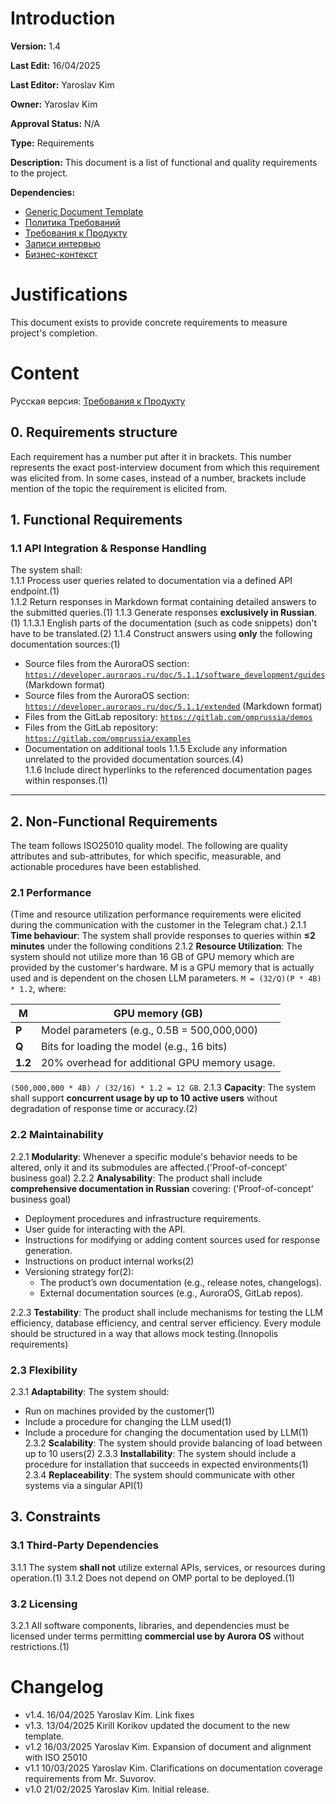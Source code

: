 # Introduction

**Version:** 1.4

**Last Edit:** 16/04/2025

**Last Editor:** Yaroslav Kim

**Owner:** Yaroslav Kim

**Approval Status:** N/A

**Type:** Requirements

**Description:** This document is a list of functional and quality requirements to the project.

**Dependencies:**
 - [Generic Document Template](<../../../DocumentTemplates/EN/Generic Document Template.md>)
 - [Политика Требований](<../../RU/Требования/Политика Требований.md>)
 - [Требования к Продукту](<../../RU/Требования/Требования к Продукту.md>)
 - [Записи интервью](<../Post-Interview Documents/>)
 - [Бизнес-контекст](<../Context/Business Context.md>)

# Justifications
This document exists to provide concrete requirements to measure project's completion.

# Content

Русская версия: [Требования к Продукту](<../../RU/Требования/Требования к Продукту.md>)

## 0. Requirements structure
Each requirement has a number put after it in brackets. This number represents the exact post-interview document from which this requirement was elicited from.
In some cases, instead of a number, brackets include mention of the topic the requirement is elicited from.

## 1. Functional Requirements  

### 1.1 API Integration & Response Handling  
The system shall:  
1.1.1 Process user queries related to documentation via a defined API endpoint.(1)  
1.1.2 Return responses in Markdown format containing detailed answers to the submitted queries.(1)
1.1.3 Generate responses **exclusively in Russian**.(1)
    1.1.3.1 English parts of the documentation (such as code snippets) don't have to be translated.(2)
1.1.4 Construct answers using **only** the following documentation sources:(1)
- Source files from the AuroraOS section: [`https://developer.auroraos.ru/doc/5.1.1/software_development/guides`](https://developer.auroraos.ru/doc/5.1.1/software_development/guides) (Markdown format)  
- Source files from the AuroraOS section: [`https://developer.auroraos.ru/doc/5.1.1/extended`](https://developer.auroraos.ru/doc/5.1.1/extended) (Markdown format)  
- Files from the GitLab repository: [`https://gitlab.com/omprussia/demos`](https://gitlab.com/omprussia/demos)  
- Files from the GitLab repository: [`https://gitlab.com/omprussia/examples`](https://gitlab.com/omprussia/examples) 
- Documentation on additional tools
1.1.5 Exclude any information unrelated to the provided documentation sources.(4)  
1.1.6 Include direct hyperlinks to the referenced documentation pages within responses.(1)  

---

## 2. Non-Functional Requirements  
The team follows ISO25010 quality model. The following are quality attributes and sub-attributes, for which specific, measurable, and actionable procedures have been established.
### 2.1 Performance
(Time and resource utilization performance requirements were elicited during the communication with the customer in the Telegram chat.)
2.1.1 **Time behaviour**: The system shall provide responses to queries within **≤2 minutes** under the following conditions
2.1.2 **Resource Utilization**: The system should not utilize more than 16 GB of GPU memory which are provided by the customer's hardware. M is a GPU memory that is actually used and is dependent on the chosen LLM parameters.
`M = (32/Q)(P * 4B) * 1.2`, where:

| **M**   | GPU memory (GB)                               |
| ------- | --------------------------------------------- |
| **P**   | Model parameters (e.g., 0.5B = 500,000,000)   |
| **Q**   | Bits for loading the model (e.g., 16 bits)    |
| **1.2** | 20% overhead for additional GPU memory usage. |
`(500,000,000 * 4B) / (32/16) * 1.2 = 12 GB`.
2.1.3 **Capacity**: The system shall support **concurrent usage by up to 10 active users** without degradation of response time or accuracy.(2)

### 2.2 Maintainability  
2.2.1 **Modularity**: Whenever a specific module's behavior needs to be altered, only it and its submodules are affected.('Proof-of-concept' business goal)
2.2.2 **Analysability**: The product shall include **comprehensive documentation in Russian** covering: ('Proof-of-concept' business goal)
- Deployment procedures and infrastructure requirements.  
- User guide for interacting with the API.  
- Instructions for modifying or adding content sources used for response generation.
- Instructions on product internal works(2)
- Versioning strategy for(2):  
	- The product’s own documentation (e.g., release notes, changelogs).  
    - External documentation sources (e.g., AuroraOS, GitLab repos).
    
2.2.3 **Testability**: The product shall include mechanisms for testing the LLM efficiency, database efficiency, and central server efficiency. Every module should be structured in a way that allows mock testing.(Innopolis requirements)

### 2.3 Flexibility
2.3.1 **Adaptability**: The system should:
- Run on machines provided by the customer(1)
- Include a procedure for changing the LLM used(1)
- Include a procedure for changing the documentation used by LLM(1)
2.3.2 **Scalability**: The system should provide balancing of load between up to 10 users(2)
2.3.3 **Installability**: The system should include a procedure for installation that succeeds in expected environments(1)
2.3.4 **Replaceability**: The system should communicate with other systems via a singular API(1)

## 3. Constraints  

### 3.1 Third-Party Dependencies  
3.1.1 The system **shall not** utilize external APIs, services, or resources during operation.(1)
3.1.2 Does not depend on OMP portal to be deployed.(1)


### 3.2 Licensing  
3.2.1 All software components, libraries, and dependencies must be licensed under terms permitting **commercial use by Aurora OS** without restrictions.(1)

# Changelog
- v1.4. 16/04/2025 Yaroslav Kim. Link fixes
- v1.3. 13/04/2025 Kirill Korikov updated the document to the new template.
- v1.2 16/03/2025 Yaroslav Kim. Expansion of document and alignment with ISO 25010
- v1.1 10/03/2025 Yaroslav Kim. Clarifications on documentation coverage requirements from Mr. Suvorov.
- v1.0 21/02/2025 Yaroslav Kim. Initial release.